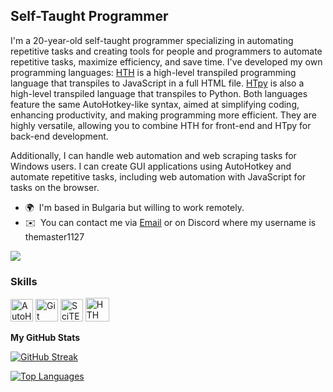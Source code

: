 **Self-Taught Programmer**
------------------

I'm a 20-year-old self-taught programmer specializing in automating repetitive tasks and creating tools for people and programmers to automate repetitive tasks, maximize efficiency, and save time. I've developed my own programming languages: [HTH](https://github.com/TheMaster1127/HTH) is a high-level transpiled programming language that transpiles to JavaScript in a full HTML file. [HTpy](https://github.com/TheMaster1127/HTpy) is also a high-level transpiled language that transpiles to Python. Both languages feature the same AutoHotkey-like syntax, aimed at simplifying coding, enhancing productivity, and making programming more efficient. They are highly versatile, allowing you to combine HTH for front-end and HTpy for back-end development.

Additionally, I can handle web automation and web scraping tasks for Windows users. I can create GUI applications using AutoHotkey and automate repetitive tasks, including web automation with JavaScript for tasks on the browser.

* 🌍  I'm based in Bulgaria but willing to work remotely.
* ✉️  You can contact me via [Email](mailto:themastereleven1111@gmail.com) or on Discord where my username is themaster1127

<a href="https://www.github.com/TheMaster1127" target="_blank" rel="noreferrer"><img
src="https://img.shields.io/github/followers/TheMaster1127?logo=github&style=for-the-badge&color=3382ed&labelColor=000000" /></a>

### Skills

<p align="left">
  <a href="https://www.autohotkey.com/" target="_blank" rel="noreferrer"><img src="https://i.imgur.com/tjPOPhB.png" width="36" height="36" alt="AutoHotKey" /></a>
  <a href="https://git-scm.com/" target="_blank" rel="noreferrer"><img src="https://raw.githubusercontent.com/danielcranney/readme-generator/main/public/icons/skills/git-colored.svg" width="36" height="36" alt="Git" /></a>
  <a href="https://www.autohotkey.com/scite4ahk/" target="_blank" rel="noreferrer"><img src="https://files.wsnhapps.com/SciTE/SciTE4AutoHotkey.png" width="36" height="36" alt="SciTE for AutoHotkey" /></a>
  <a href="https://github.com/TheMaster1127/HTH" target="_blank" rel="noreferrer"><img src="https://i.ibb.co/hWW8qr9/oie-n-Pzb0-FNCEERl.png" width="38" height="38" alt="HTH" /></a>
</p>

<b>My GitHub Stats</b>

[![GitHub Streak](https://streak-stats.demolab.com/?user=TheMaster1127&theme=dark)](https://git.io/streak-stats)

<a href="https://github.com/TheMaster1127" align="left"><img src="https://github-readme-stats.vercel.app/api/top-langs/?username=TheMaster1127&langs_count=10&title_color=FFA500&text_color=ffffff&icon_color=FFA500&bg_color=1A1B27&hide_border=true&locale=en&custom_title=Top%20Languages" alt="Top Languages" /></a>
